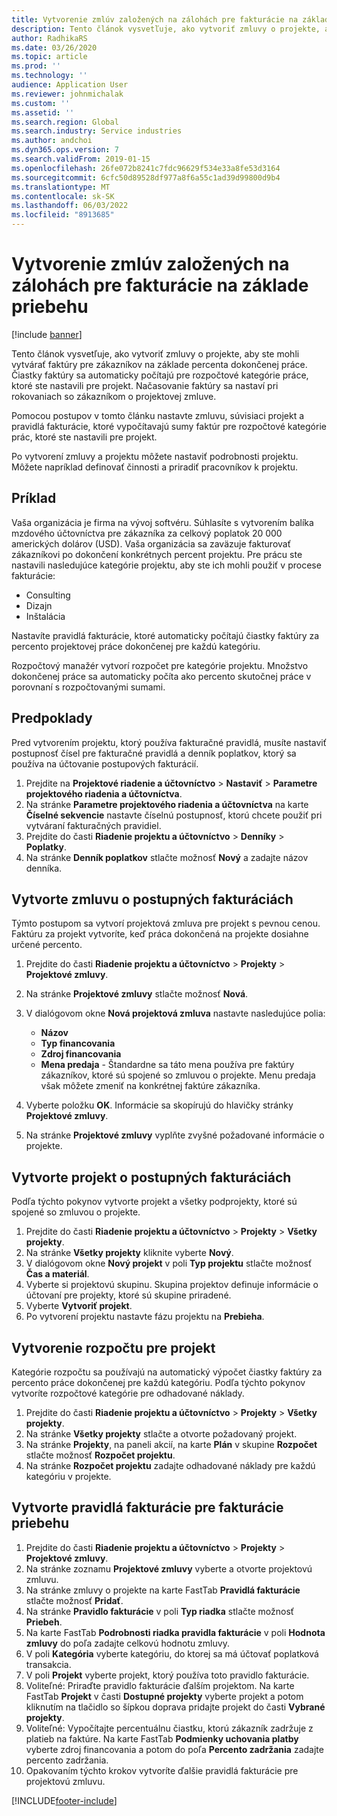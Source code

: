 ```yaml
---
title: Vytvorenie zmlúv založených na zálohách pre fakturácie na základe priebehu
description: Tento článok vysvetľuje, ako vytvoriť zmluvy o projekte, aby ste mohli generovať faktúry pre zákazníkov na základe percenta dokončenej práce.
author: RadhikaRS
ms.date: 03/26/2020
ms.topic: article
ms.prod: ''
ms.technology: ''
audience: Application User
ms.reviewer: johnmichalak
ms.custom: ''
ms.assetid: ''
ms.search.region: Global
ms.search.industry: Service industries
ms.author: andchoi
ms.dyn365.ops.version: 7
ms.search.validFrom: 2019-01-15
ms.openlocfilehash: 26fe072b8241c7fdc96629f534e33a8fe53d3164
ms.sourcegitcommit: 6cfc50d89528df977a8f6a55c1ad39d99800d9b4
ms.translationtype: MT
ms.contentlocale: sk-SK
ms.lasthandoff: 06/03/2022
ms.locfileid: "8913685"
---
```

# <a name="create-advanced-contracts-for-billing-based-on-progress"></a>Vytvorenie zmlúv založených na zálohách pre fakturácie na základe priebehu
[!include [banner](../includes/banner.md)]

Tento článok vysvetľuje, ako vytvoriť zmluvy o projekte, aby ste mohli vytvárať faktúry pre zákazníkov na základe percenta dokončenej práce. Čiastky faktúry sa automaticky počítajú pre rozpočtové kategórie práce, ktoré ste nastavili pre projekt. Načasovanie faktúry sa nastaví pri rokovaniach so zákazníkom o projektovej zmluve.

Pomocou postupov v tomto článku nastavte zmluvu, súvisiaci projekt a pravidlá fakturácie, ktoré vypočítavajú sumy faktúr pre rozpočtové kategórie prác, ktoré ste nastavili pre projekt.

Po vytvorení zmluvy a projektu môžete nastaviť podrobnosti projektu. Môžete napríklad definovať činnosti a priradiť pracovníkov k projektu.

## <a name="example"></a>Príklad

Vaša organizácia je firma na vývoj softvéru. Súhlasíte s vytvorením balíka mzdového účtovníctva pre zákazníka za celkový poplatok 20 000 amerických dolárov (USD). Vaša organizácia sa zaväzuje fakturovať zákazníkovi po dokončení konkrétnych percent projektu. Pre prácu ste nastavili nasledujúce kategórie projektu, aby ste ich mohli použiť v procese fakturácie:

- Consulting
- Dizajn
- Inštalácia

Nastavíte pravidlá fakturácie, ktoré automaticky počítajú čiastky faktúry za percento projektovej práce dokončenej pre každú kategóriu.

Rozpočtový manažér vytvorí rozpočet pre kategórie projektu. Množstvo dokončenej práce sa automaticky počíta ako percento skutočnej práce v porovnaní s rozpočtovanými sumami.

## <a name="prerequisites"></a>Predpoklady

Pred vytvorením projektu, ktorý používa fakturačné pravidlá, musíte nastaviť postupnosť čísel pre fakturačné pravidlá a denník poplatkov, ktorý sa používa na účtovanie postupových fakturácií.

1. Prejdite na **Projektové riadenie a účtovníctvo** \> **Nastaviť** \> **Parametre projektového riadenia a účtovníctva**.
2. Na stránke **Parametre projektového riadenia a účtovníctva** na karte **Číselné sekvencie** nastavte číselnú postupnosť, ktorú chcete použiť pri vytváraní fakturačných pravidiel.
3. Prejdite do časti **Riadenie projektu a účtovníctvo** \> **Denníky** \> **Poplatky**.
4. Na stránke **Denník poplatkov** stlačte možnosť **Nový** a zadajte názov denníka.

## <a name="create-a-contract-for-progress-billings"></a>Vytvorte zmluvu o postupných fakturáciách

Týmto postupom sa vytvorí projektová zmluva pre projekt s pevnou cenou. Faktúru za projekt vytvoríte, keď práca dokončená na projekte dosiahne určené percento.

1. Prejdite do časti **Riadenie projektu a účtovníctvo** \> **Projekty** \> **Projektové zmluvy**.
2. Na stránke **Projektové zmluvy** stlačte možnosť **Nová**.
3. V dialógovom okne **Nová projektová zmluva** nastavte nasledujúce polia:

    - **Názov**
    - **Typ financovania**
    - **Zdroj financovania**
    - **Mena predaja** - Štandardne sa táto mena používa pre faktúry zákazníkov, ktoré sú spojené so zmluvou o projekte. Menu predaja však môžete zmeniť na konkrétnej faktúre zákazníka.

4. Vyberte položku **OK**. Informácie sa skopírujú do hlavičky stránky **Projektové zmluvy**.
5. Na stránke **Projektové zmluvy** vyplňte zvyšné požadované informácie o projekte.

## <a name="create-a-project-for-progress-billings"></a>Vytvorte projekt o postupných fakturáciách

Podľa týchto pokynov vytvorte projekt a všetky podprojekty, ktoré sú spojené so zmluvou o projekte.

1. Prejdite do časti **Riadenie projektu a účtovníctvo** \> **Projekty** \> **Všetky projekty**.
2. Na stránke **Všetky projekty** kliknite vyberte **Nový**.
3. V dialógovom okne **Nový projekt** v poli **Typ projektu** stlačte možnosť **Čas a materiál**.
4. Vyberte si projektovú skupinu. Skupina projektov definuje informácie o účtovaní pre projekty, ktoré sú skupine priradené.
5. Vyberte **Vytvoriť projekt**.
6. Po vytvorení projektu nastavte fázu projektu na **Prebieha**.

## <a name="create-a-budget-for-a-project"></a>Vytvorenie rozpočtu pre projekt

Kategórie rozpočtu sa používajú na automatický výpočet čiastky faktúry za percento práce dokončenej pre každú kategóriu. Podľa týchto pokynov vytvoríte rozpočtové kategórie pre odhadované náklady.

1. Prejdite do časti **Riadenie projektu a účtovníctvo** \> **Projekty** \> **Všetky projekty**.
2. Na stránke **Všetky projekty** stlačte a otvorte požadovaný projekt.
3. Na stránke **Projekty**, na paneli akcií, na karte **Plán** v skupine **Rozpočet** stlačte možnosť **Rozpočet projektu**.
4. Na stránke **Rozpočet projektu** zadajte odhadované náklady pre každú kategóriu v projekte.

## <a name="create-billing-rules-for-progress-billings"></a>Vytvorte pravidlá fakturácie pre fakturácie priebehu

1. Prejdite do časti **Riadenie projektu a účtovníctvo** \> **Projekty** \> **Projektové zmluvy**.
2. Na stránke zoznamu **Projektové zmluvy** vyberte a otvorte projektovú zmluvu.
3. Na stránke zmluvy o projekte na karte FastTab **Pravidlá fakturácie** stlačte možnosť **Pridať**.
4. Na stránke **Pravidlo fakturácie** v poli **Typ riadka** stlačte možnosť **Priebeh**.
5. Na karte FastTab **Podrobnosti riadka pravidla fakturácie** v poli **Hodnota zmluvy** do poľa zadajte celkovú hodnotu zmluvy.
6. V poli **Kategória** vyberte kategóriu, do ktorej sa má účtovať poplatková transakcia.
7. V poli **Projekt** vyberte projekt, ktorý používa toto pravidlo fakturácie.
8. Voliteľné: Priraďte pravidlo fakturácie ďalším projektom. Na karte FastTab **Projekt** v časti **Dostupné projekty** vyberte projekt a potom kliknutím na tlačidlo so šípkou doprava pridajte projekt do časti **Vybrané projekty**.
9. Voliteľné: Vypočítajte percentuálnu čiastku, ktorú zákazník zadržuje z platieb na faktúre. Na karte FastTab **Podmienky uchovania platby** vyberte zdroj financovania a potom do poľa **Percento zadržania** zadajte percento zadržania.
10. Opakovaním týchto krokov vytvoríte ďalšie pravidlá fakturácie pre projektovú zmluvu.


[!INCLUDE[footer-include](../includes/footer-banner.md)]